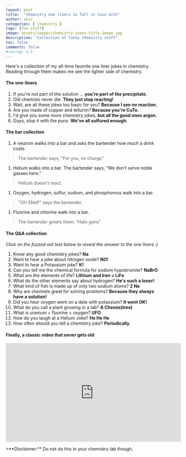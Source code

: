```yaml
---
layout: post
title:  "Chemistry one liners to fall in love with"
author: shiv
categories: [ chemistry ]
tags: [fun stuff]
image: assets/images/chemistry-jokes-title-image.jpg
description: "Collection of funny chemistry stuff"
toc: false
comments: false
#rating: 4.5
---
```

Here's a collection of my all-time favorite one liner jokes in chemistry. Reading through them makes me see the lighter side of chemistry. 

#### The one-liners
1. If you're not part of the solution … <b>you're part of the precipitate.</b>
1. Old chemists never die. <b>They just stop reacting!</b>
1. Wait, are all these jokes too basic for you? <b>Because I see no reaction.</b>
1. Are you made of copper and tellurim? <b>Because you're CuTe.</b>
1. I'd give you some more chemistry jokes, <b>but all the good ones argon.</b>
1. Guys, stop it with the puns. <b>We've all sulfured enough.</b>

#### The bar collection
1. A neutron walks into a bar and asks the bartender how much a drink costs.
>The bartender says, "For you, no charge."
1. Helium walks into a bar. The bartender says, "We don't serve noble gasses here." 
>Helium doesn't react.
1. Oxygen, hydrogen, sulfur, sodium, and phosphorous walk into a bar.
>"OH SNaP" says the bartender.
1. Fluorine and chlorine walk into a bar. 
>The bartender greets them: “Halo gens”

#### The Q&A collection
_Click on the fuzzed out text below to reveal the answer to the one liners :)_

1. Know any good chemistry jokes? <span class="spoiler"><b>Na</b></span>
1. Want to hear a joke about nitrogen oxide? <span class="spoiler"><b>NO!</b></span>
1. Want to hear a Potassium joke? <span class="spoiler"><b>K!</b></span>
1. Can you tell me the chemical formula for sodium hypobromite? <span class="spoiler"><b>NaBrO</b></span>
1. What are the elements of life? <span class="spoiler"><b>Lithium and Iron = LiFe</b></span>
1. What do the other elements say about hydrogen? <span class="spoiler"><b>He's such a loner!</b></span>
1. What kind of fish is made up of only two sodium atoms? <span class="spoiler"><b>2 Na</b></span>
1. Why are chemists great for solving problems? <span class="spoiler"><b>Because they always have a solution!</b></span>
1. Did you hear oxygen went on a date with potassium? <span class="spoiler"><b>It went OK!</b></span>
1. What do you call a plant growing in a lab? <span class="spoiler"><b>A Chemis(tree)</b></span>
1. What is uranium + fluorine + oxygen? <span class="spoiler"><b>UFO</b></span>
1. How do you laugh at a Helium Joke? <span class="spoiler"><b>He He He</b></span>
1. How often should you tell a chemistry joke? <span class="spoiler"><b>Periodically.</b></span>

#### Finally, a classic video that never gets old
<p style="text-align:center">
<iframe width="560" height="315" src="https://www.youtube.com/embed/6aK2CKrdjbE?start=6&amp;showinfo=0" title="YouTube video player" frameborder="0" allowfullscreen></iframe>
</p>
>**Disclaimer:** Do not do this in your chemistry lab though.